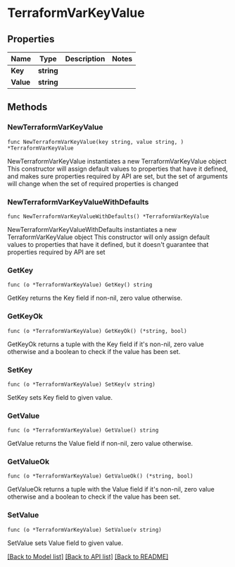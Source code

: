 # TerraformVarKeyValue

## Properties

Name | Type | Description | Notes
------------ | ------------- | ------------- | -------------
**Key** | **string** |  | 
**Value** | **string** |  | 

## Methods

### NewTerraformVarKeyValue

`func NewTerraformVarKeyValue(key string, value string, ) *TerraformVarKeyValue`

NewTerraformVarKeyValue instantiates a new TerraformVarKeyValue object
This constructor will assign default values to properties that have it defined,
and makes sure properties required by API are set, but the set of arguments
will change when the set of required properties is changed

### NewTerraformVarKeyValueWithDefaults

`func NewTerraformVarKeyValueWithDefaults() *TerraformVarKeyValue`

NewTerraformVarKeyValueWithDefaults instantiates a new TerraformVarKeyValue object
This constructor will only assign default values to properties that have it defined,
but it doesn't guarantee that properties required by API are set

### GetKey

`func (o *TerraformVarKeyValue) GetKey() string`

GetKey returns the Key field if non-nil, zero value otherwise.

### GetKeyOk

`func (o *TerraformVarKeyValue) GetKeyOk() (*string, bool)`

GetKeyOk returns a tuple with the Key field if it's non-nil, zero value otherwise
and a boolean to check if the value has been set.

### SetKey

`func (o *TerraformVarKeyValue) SetKey(v string)`

SetKey sets Key field to given value.


### GetValue

`func (o *TerraformVarKeyValue) GetValue() string`

GetValue returns the Value field if non-nil, zero value otherwise.

### GetValueOk

`func (o *TerraformVarKeyValue) GetValueOk() (*string, bool)`

GetValueOk returns a tuple with the Value field if it's non-nil, zero value otherwise
and a boolean to check if the value has been set.

### SetValue

`func (o *TerraformVarKeyValue) SetValue(v string)`

SetValue sets Value field to given value.



[[Back to Model list]](../README.md#documentation-for-models) [[Back to API list]](../README.md#documentation-for-api-endpoints) [[Back to README]](../README.md)


